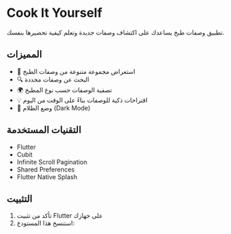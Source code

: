 # Cook It Yourself

تطبيق وصفات طبخ يساعدك على اكتشاف وصفات جديدة وتعلم كيفية تحضيرها بنفسك.

## المميزات

- 🍳 استعراض مجموعة متنوعة من وصفات الطبخ
- 🔍 البحث عن وصفات محددة
- 🌍 تصفية الوصفات حسب نوع المطبخ
- 💡 اقتراحات ذكية للوصفات بناءً على الوقت من اليوم
- 🌙 وضع الظلام (Dark Mode)

## التقنيات المستخدمة

- Flutter
- Cubit
- Infinite Scroll Pagination
- Shared Preferences
- Flutter Native Splash

## التثبيت

1. تأكد من تثبيت Flutter على جهازك
2. استنسخ هذا المستودع:

